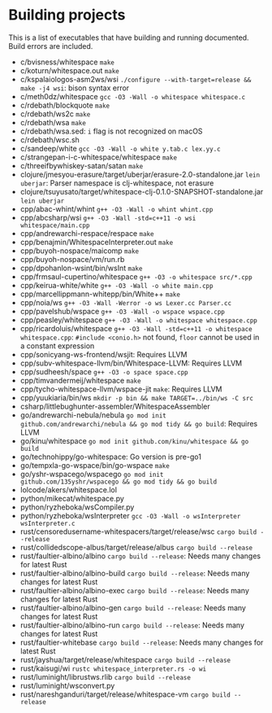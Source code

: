 # Building projects

<!-- Generated by tools/generate.sh; DO NOT EDIT. -->

This is a list of executables that have building and running documented.
Build errors are included.

- c/bvisness/whitespace `make`
- c/koturn/whitespace.out `make`
- c/kspalaiologos-asm2ws/wsi `./configure --with-target=release && make -j4 wsi`: bison syntax error
- c/meth0dz/whitespace `gcc -O3 -Wall -o whitespace whitespace.c`
- c/rdebath/blockquote `make`
- c/rdebath/ws2c `make`
- c/rdebath/wsa `make`
- c/rdebath/wsa.sed: `i` flag is not recognized on macOS
- c/rdebath/wsc.sh
- c/sandeep/white `gcc -O3 -Wall -o white y.tab.c lex.yy.c`
- c/strangepan-i-c-whitespace/whitespace `make`
- c/threeifbywhiskey-satan/satan `make`
- clojure/jmesyou-erasure/target/uberjar/erasure-2.0-standalone.jar `lein uberjar`: Parser namespace is clj-whitespace, not erasure
- clojure/tsuyusato/target/whitespace-clj-0.1.0-SNAPSHOT-standalone.jar `lein uberjar`
- cpp/abac-whint/whint `g++ -O3 -Wall -o whint whint.cpp`
- cpp/abcsharp/wsi `g++ -O3 -Wall -std=c++11 -o wsi whitespace/main.cpp`
- cpp/andrewarchi-respace/respace `make`
- cpp/benajmin/WhitespaceInterpreter.out `make`
- cpp/buyoh-nospace/maicomp `make`
- cpp/buyoh-nospace/vm/run.rb
- cpp/dpohanlon-wsint/bin/wsInt `make`
- cpp/frmsaul-cupertino/whitespace `g++ -O3 -o whitespace src/*.cpp`
- cpp/keirua-white/white `g++ -O3 -Wall -o white main.cpp`
- cpp/marcellippmann-whitepp/bin/White++ `make`
- cpp/noia/ws `g++ -O3 -Wall -Werror -o ws Lexer.cc Parser.cc`
- cpp/pavelshub/wspace `g++ -O3 -Wall -o wspace wspace.cpp`
- cpp/peasley/whitespace `g++ -O3 -Wall -o whitespace whitespace.cpp`
- cpp/ricardoluis/whitespace `g++ -O3 -Wall -std=c++11 -o whitespace whitespace.cpp`: `#include <conio.h>` not found, `floor` cannot be used in a constant expression
- cpp/sonicyang-ws-frontend/wsjit: Requires LLVM
- cpp/subv-whitespace-llvm/bin/Whitespace-LLVM: Requires LLVM
- cpp/sudheesh/space `g++ -O3 -o space space.cpp`
- cpp/timvandermeij/whitespace `make`
- cpp/tycho-whitespace-llvm/wspace-jit `make`: Requires LLVM
- cpp/yuukiaria/bin/ws `mkdir -p bin && make TARGET=../bin/ws -C src`
- csharp/littlebughunter-assembler/WhitespaceAssembler
- go/andrewarchi-nebula/nebula `go mod init github.com/andrewarchi/nebula && go mod tidy && go build`: Requires LLVM
- go/kinu/whitespace `go mod init github.com/kinu/whitespace && go build`
- go/technohippy/go-whitespace: Go version is pre-go1
- go/tempxla-go-wspace/bin/go-wspace `make`
- go/yshr-wspacego/wspacego `go mod init github.com/135yshr/wspacego && go mod tidy && go build`
- lolcode/akers/whitespace.lol
- python/mikecat/whitespace.py
- python/ryzheboka/wsCompiler.py
- python/ryzheboka/wsInterpreter `gcc -O3 -Wall -o wsInterpreter wsInterpreter.c`
- rust/censoredusername-whitespacers/target/release/wsc `cargo build --release`
- rust/collidedscope-albus/target/release/albus `cargo build --release`
- rust/faultier-albino/albino `cargo build --release`: Needs many changes for latest Rust
- rust/faultier-albino/albino-build `cargo build --release`: Needs many changes for latest Rust
- rust/faultier-albino/albino-exec `cargo build --release`: Needs many changes for latest Rust
- rust/faultier-albino/albino-gen `cargo build --release`: Needs many changes for latest Rust
- rust/faultier-albino/albino-run `cargo build --release`: Needs many changes for latest Rust
- rust/faultier-whitebase `cargo build --release`: Needs many changes for latest Rust
- rust/jayshua/target/release/whitespace `cargo build --release`
- rust/kaisugi/wi `rustc whitespace_interpreter.rs -o wi`
- rust/luminight/librustws.rlib `cargo build --release`
- rust/luminight/wsconvert.py
- rust/nareshganduri/target/release/whitespace-vm `cargo build --release`
